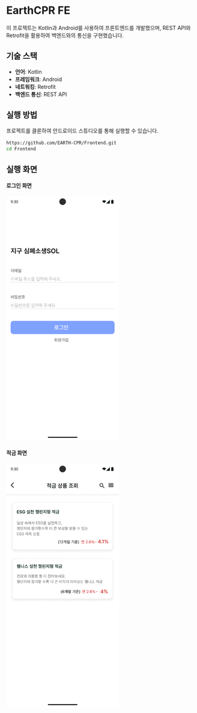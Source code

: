 # EarthCPR FE

이 프로젝트는 Kotlin과 Android를 사용하여 프론트엔드를 개발했으며, REST API와 Retrofit을 활용하여 백엔드와의 통신을 구현했습니다.

## 기술 스택

- **언어**: Kotlin
- **프레임워크**: Android
- **네트워킹**: Retrofit
- **백엔드 통신**: REST API

## 실행 방법

프로젝트를 클론하여 안드로이드 스튜디오를 통해 실행할 수 있습니다.

```bash
https://github.com/EARTH-CPR/Frontend.git
cd Frontend
```

## 실행 화면
#### 로그인 화면
<img src="./readmeImage/login.png" width=300px>

#### 적금 화면
<img src="./readmeImage/saveproduct.png" width=300px>
